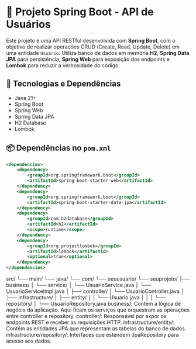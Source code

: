 # 🧩 Projeto Spring Boot - API de Usuários

Este projeto é uma API RESTful desenvolvida com **Spring Boot**, com o objetivo de realizar operações CRUD (Create, Read, Update, Delete) em uma entidade `Usuário`. Utiliza banco de dados em memória **H2**, **Spring Data JPA** para persistência, **Spring Web** para exposição dos endpoints e **Lombok** para reduzir a verbosidade do código.

## 🚀 Tecnologias e Dependências

- Java 21+
- Spring Boot
- Spring Web
- Spring Data JPA
- H2 Database
- Lombok

## 📦 Dependências no `pom.xml`

```xml
<dependencies>
    <dependency>
        <groupId>org.springframework.boot</groupId>
        <artifactId>spring-boot-starter-web</artifactId>
    </dependency>
    <dependency>
        <groupId>org.springframework.boot</groupId>
        <artifactId>spring-boot-starter-data-jpa</artifactId>
    </dependency>
    <dependency>
        <groupId>com.h2database</groupId>
        <artifactId>h2</artifactId>
        <scope>runtime</scope>
    </dependency>
    <dependency>
        <groupId>org.projectlombok</groupId>
        <artifactId>lombok</artifactId>
        <optional>true</optional>
    </dependency>
</dependencies>
```

src/
└── main/
    └── java/
        └── com/
            └── seuusuario/
                └── seuprojeto/
                    ├── business/
                    │   └── service/
                    │       └── UsuarioService.java
                    │       └── UsuarioServiceImpl.java
                    │
                    ├── controller/
                    │   └── UsuarioController.java
                    │
                    ├── infrastructure/
                    │   ├── entity/
                    │   │   └── Usuario.java
                    │   │
                    │   └── repository/
                    │       └── UsuarioRepository.java
business/: Contém a lógica de negócio da aplicação. Aqui ficam os serviços que orquestram as operações entre controller e repository.
controller/: Responsável por expor os endpoints REST e receber as requisições HTTP.
infrastructure/entity/: Contém as entidades JPA que representam as tabelas do banco de dados.
infrastructure/repository/: Interfaces que estendem JpaRepository para acesso aos dados.
